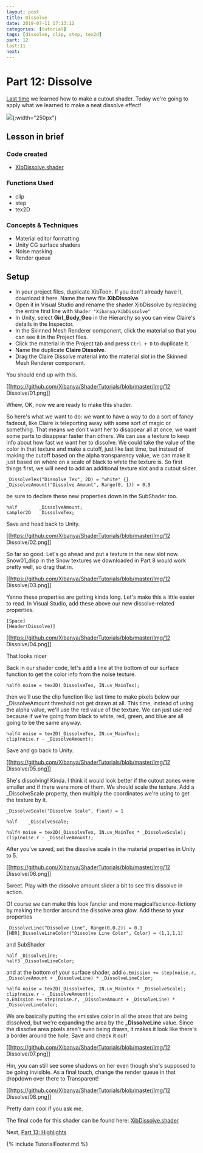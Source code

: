 ```yaml
---
layout: post
title: Dissolve
date: 2019-07-11 17:13:12
categories: [tutorial]
tags: [dissolve, clip, step, tex2d]
part: 12
last:11
next:
---
```


# Part 12: Dissolve

[Last time](https://www.patreon.com/posts/part-11-cutouts-28304378) we learned how to make a cutout shader. Today we're going to apply what we learned to make a neat dissolve effect!

![](https://raw.githubusercontent.com/Xibanya/ShaderTutorials/master/Img/12%20Dissolve/00.png){:width="250px"}

## Lesson in brief
### Code created
* [XibDissolve.shader](https://github.com/Xibanya/ShaderTutorials/blob/master/Assets/Shaders/Toon/XibDissolve.shader)

### Functions Used
* clip
* step
* tex2D

### Concepts & Techniques
* Material editor formatting
* Unity CG surface shaders
* Noise masking
* Render queue

## Setup
* In your project files, duplicate XibToon. If you don't already have it, download it here.
Name the new file **XibDissolve**. 
* Open it in Visual Studio and rename the shader XibDissolve by replacing the entire first line with `Shader "Xibanya/XibDissolve"`
* In Unity, select **Girl_Body_Geo** in the Hierarchy so you can view Claire's details in the Inspector. 
* In the Skinned Mesh Renderer component, click the material so that you can see it in the Project files. 
* Click the material in the Project tab and press `Ctrl + D` to duplicate it. 
* Name the duplicate **Claire Dissolve**. 
* Drag the Claire Dissolve material into the material slot in the Skinned Mesh Renderer component. 

You should end up with this.

[[https://github.com/Xibanya/ShaderTutorials/blob/master/Img/12 Dissolve/01.png]]
 
Whew, OK, now we are ready to make this shader.

So here's what we want to do: we want to have a way to do a sort of fancy fadeout, like Claire is teleporting away with some sort of magic or something. That means we don't want her to disappear all at once, we want some parts to disappear faster than others. We can use a texture to keep info about how fast we want her to dissolve. We could take the value of the color in that texture and make a cutoff, just like last time, but instead of making the cutoff based on the alpha transparency value, we can make it just based on where on a scale of black to white the texture is.
So first things first, we will need to add an additional texture slot and a cutout slider.

```
_DissolveTex("Dissolve Tex", 2D) = "white" {}
_DissolveAmount("Dissolve Amount", Range(0, 1)) = 0.5
```
 
be sure to declare these new properties down in the SubShader too.
```
half        _DissolveAmount;
sampler2D   _DissolveTex;
```
Save and head back to Unity.

[[https://github.com/Xibanya/ShaderTutorials/blob/master/Img/12 Dissolve/02.png]]
 
So far so good. Let's go ahead and put a texture in the new slot now. Snow01_disp in the Snow textures we downloaded in Part 8 would work pretty well, so drag that in.

[[https://github.com/Xibanya/ShaderTutorials/blob/master/Img/12 Dissolve/03.png]]
 
Yanno these properties are getting kinda long. Let's make this a little easier to read. In Visual Studio, add these above our new dissolve-related properties.

```
[Space]
[Header(Dissolve)]
```

[[https://github.com/Xibanya/ShaderTutorials/blob/master/Img/12 Dissolve/04.png]]

That looks nicer
 
Back in our shader code, let's add a line at the bottom of our surface function to get the color info from the noise texture.

```
half4 noise = tex2D(_DissolveTex, IN.uv_MainTex);
```

then we'll use the clip function like last time to make pixels below our _DissolveAmount threshold not get drawn at all. This time, instead of using the alpha value, we'll use the red value of the texture. We can just use red because if we're going from black to white, red, green, and blue are all going to be the same anyway.

```
half4 noise = tex2D(_DissolveTex, IN.uv_MainTex);
clip(noise.r - _DissolveAmount);
```
 
Save and go back to Unity.

[[https://github.com/Xibanya/ShaderTutorials/blob/master/Img/12 Dissolve/05.png]]
 
She's dissolving!  Kinda. I think it would look better if the cutout zones were smaller and if there were more of them. We should scale the texture. Add a _DissolveScale property, then multiply the coordinates we're using to get the texture by it.
 
```
_DissolveScale("Dissolve Scale", float) = 1
```

```
half    _DissolveScale;
```

```
half4 noise = tex2D(_DissolveTex, IN.uv_MainTex * _DissolveScale);
clip(noise.r - _DissolveAmount);
```

After you've saved, set the dissolve scale in the material properties in Unity to 5.

[[https://github.com/Xibanya/ShaderTutorials/blob/master/Img/12 Dissolve/06.png]]
 
Sweet. Play with the dissolve amount slider a bit to see this dissolve in action. 

Of course we can make this look fancier and more magical/science-fictiony by making the border around the dissolve area glow. Add these to your properties

```
_DissolveLine("Dissolve Line", Range(0,0.2)) = 0.1
[HDR]_DissolveLineColor("Dissolve Line Color", Color) = (1,1,1,1)
```

and SubShader

```
half _DissolveLine;
half3 _DissolveLineColor;
```

and at the bottom of your surface shader, add `o.Emission += step(noise.r, _DissolveAmount + _DissolveLine) * _DissolveLineColor;`

```
half4 noise = tex2D(_DissolveTex, IN.uv_MainTex * _DissolveScale);
clip(noise.r - _DissolveAmount);
o.Emission += step(noise.r, _DissolveAmount + _DissolveLine) * _DissolveLineColor;
```
 
We are basically putting the emissive color in all the areas that are being dissolved, but we're expanding the area by the  **_DissolveLine** value. Since the dissolve area pixels aren't even being drawn, it makes it look like there's a border around the hole. Save and check it out!

[[https://github.com/Xibanya/ShaderTutorials/blob/master/Img/12 Dissolve/07.png]]
 
Hm, you can still see some shadows on her even though she's supposed to be going invisible. As a final touch, change the render queue in that dropdown over there to Transparent!

[[https://github.com/Xibanya/ShaderTutorials/blob/master/Img/12 Dissolve/08.png]]
 
Pretty darn cool if you ask me.

The final code for this shader can be found here: [XibDissolve.shader](https://github.com/Xibanya/ShaderTutorials/blob/master/Assets/Shaders/Toon/XibDissolve.shader)

Next, [Part 13: Highlights](https://www.patreon.com/posts/28571898) 

{% include TutorialFooter.md %}
